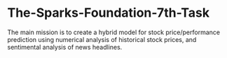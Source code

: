 # The-Sparks-Foundation-7th-Task

The main mission is to create a hybrid model for stock price/performance prediction using numerical analysis of historical stock prices, and sentimental analysis of news headlines.


